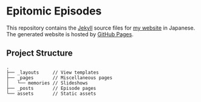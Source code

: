 # Epitomic Episodes

This repository contains the [Jekyll](https://jekyllrb.com) source files
for [my website](https://ep.torumk.com/) in Japanese. The generated website
is hosted by [GitHub Pages](https://pages.github.com).

## Project Structure

```
.
├── _layouts     // View templates
├── _pages       // Miscellaneous pages
│   └── memories // Slideshows
├── _posts       // Episode pages
└── assets       // Static assets
```

